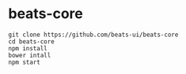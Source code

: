 # beats-core

```
git clone https://github.com/beats-ui/beats-core
cd beats-core
npm install
bower intall
npm start
```
